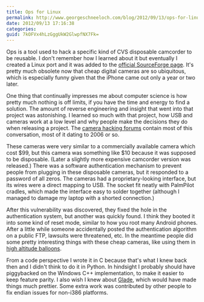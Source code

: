 ```yaml
---
title: Ops for Linux
permalink: http://www.georgeschneeloch.com/blog/2012/09/13/ops-for-linux
date: 2012/09/13 17:16:38
categories: 
guid: 7kOFVx4hLzGggUkW2GlwpfNX7Fk=
---
```

Ops is a tool used to hack a specific kind of CVS disposable camcorder to be reusable. I don't remember how I learned about it but eventually I created a Linux port and it was added to the [official SourceForge page](http://sourceforge.net/projects/saturntools/). It's pretty much obsolete now that cheap digital cameras are so ubiquitous, which is especially funny given that the iPhone came out only a year or two later.

One thing that continually impresses me about computer science is how pretty much nothing is off limits, if you have the time and energy to find a solution. The amount of reverse engineering and insight that went into that project was astonishing. I learned so much with that project, how USB and cameras work at a low level and why people make the decisions they do when releasing a project. The [camera hacking forums](http://camerahacks.10.forumer.com) contain most of this conversation, most of it dating to 2006 or so.

These cameras were very similar to a commercially available camera which cost $99, but this camera was something like $10 because it was supposed to be disposable. (Later a slightly more expensive camcorder version was released.) There was a software authentication mechanism to prevent people from plugging in these disposable cameras, but it responded to a password of all zeros. The cameras had a proprietary-looking interface, but its wires were a direct mapping to USB. The socket fit neatly with PalmPilot cradles, which made the interface easy to solder together (although I managed to damage my laptop with a shorted connection.)

After this vulnerability was discovered, they fixed the hole in the authentication system, but another was quickly found. I think they booted it into some kind of reset mode, similar to how you root many Android phones. After a little while someone accidentally posted the authentication algorithm on a public FTP, lawsuits were threatened, etc. In the meantime people did some pretty interesting things with these cheap cameras, like using them in [high altitude balloons](http://www.suruda.com/balloon_stills/flights.htm).

From a code perspective I wrote it in C because that's what I knew back then and I didn't think to do it in Python. In hindsight I probably should have piggybacked on the Windows C++ implementation, to make it easier to keep feature parity. I also wish I knew about [Glade](glade.gnome.org), which would have made things much prettier. Some extra work was contributed by other people to fix endian issues for non-i386 platforms.